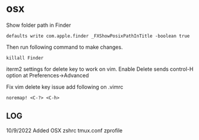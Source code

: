 # osx


Show folder path in Finder

`defaults write com.apple.finder _FXShowPosixPathInTitle -boolean true`

Then run following command to make changes.

`killall Finder`

iterm2 settings for delete key to work on vim.
Enable Delete sends control-H option at Preferences→Advanced

Fix vim delete key issue
add following on .vimrc

`noremap! <C-?> <C-h>`

## LOG
10/9/2022
Added OSX zshrc tmux.conf zprofile
